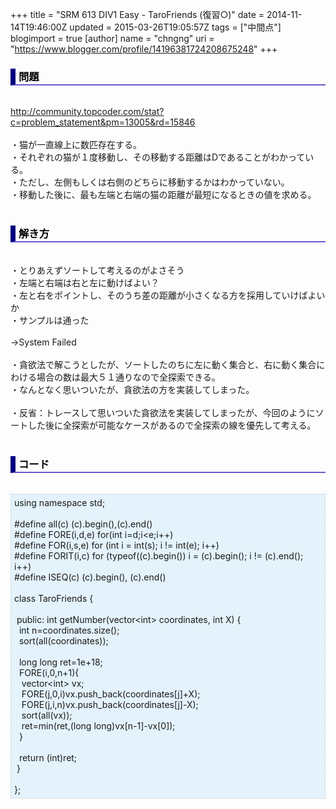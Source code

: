 +++
title = "SRM 613 DIV1 Easy - TaroFriends (復習○)"
date = 2014-11-14T19:46:00Z
updated = 2015-03-26T19:05:57Z
tags = ["中間点"]
blogimport = true 
[author]
	name = "chngng"
	uri = "https://www.blogger.com/profile/14196381724208675248"
+++

<div dir="ltr" style="text-align: left;" trbidi="on"><h3 style="border-bottom: 2px solid slateblue; border-left: 8px solid navy; color: black; padding: 0px 0px 1px 5px;">問題 </h3><br /><a href="http://community.topcoder.com/stat?c=problem_statement&amp;pm=13005&amp;rd=15846" target="_blank">http://community.topcoder.com/stat?c=problem_statement&amp;pm=13005&amp;rd=15846</a><br /><br />・猫が一直線上に数匹存在する。<br />・それぞれの猫が１度移動し、その移動する距離はDであることがわかっている。<br />・ただし、左側もしくは右側のどちらに移動するかはわかっていない。<br />・移動した後に、最も左端と右端の猫の距離が最短になるときの値を求める。<br /><br /><h3 style="border-bottom: 2px solid slateblue; border-left: 8px solid navy; color: black; padding: 0px 0px 1px 5px;">解き方 </h3><br />・とりあえずソートして考えるのがよさそう<br />・左端と右端は右と左に動けばよい？<br />・左と右をポイントし、そのうち差の距離が小さくなる方を採用していけばよいか<br />・サンプルは通った<br /><br />→System Failed<br /><br />・貪欲法で解こうとしたが、ソートしたのちに左に動く集合と、右に動く集合にわける場合の数は最大５１通りなので全探索できる。<br />・なんとなく思いついたが、貪欲法の方を実装してしまった。<br /><br />・反省：トレースして思いついた貪欲法を実装してしまったが、今回のようにソートした後に全探索が可能なケースがあるので全探索の線を優先して考える。<br /><br /><h3 style="border-bottom: 2px solid slateblue; border-left: 8px solid navy; color: black; padding: 0px 0px 1px 5px;">コード </h3><br /><div style="background-color: #e3f2fb; border: 1px dotted #CCCCCC; padding: 5px;">using namespace std;<br /><br />#define all(c) (c).begin(),(c).end()<br />#define FORE(i,d,e) for(int i=d;i&lt;e;i++)<br />#define FOR(i,s,e) for (int i = int(s); i != int(e); i++)<br />#define FORIT(i,c) for (typeof((c).begin()) i = (c).begin(); i != (c).end(); i++)<br />#define ISEQ(c) (c).begin(), (c).end()<br /><br />class TaroFriends {<br /><br /><span class="Apple-tab-span" style="white-space: pre;"> </span>public: int getNumber(vector&lt;int&gt; coordinates, int X) {<br /><span class="Apple-tab-span" style="white-space: pre;">  </span>int n=coordinates.size();<br /><span class="Apple-tab-span" style="white-space: pre;">  </span>sort(all(coordinates));<br /><br /><span class="Apple-tab-span" style="white-space: pre;">  </span>long long ret=1e+18;<br /><span class="Apple-tab-span" style="white-space: pre;">  </span>FORE(i,0,n+1){<br /><span class="Apple-tab-span" style="white-space: pre;">   </span>vector&lt;int&gt; vx;<br /><span class="Apple-tab-span" style="white-space: pre;">   </span>FORE(j,0,i)vx.push_back(coordinates[j]+X);<br /><span class="Apple-tab-span" style="white-space: pre;">   </span>FORE(j,i,n)vx.push_back(coordinates[j]-X);<br /><span class="Apple-tab-span" style="white-space: pre;">   </span>sort(all(vx));<br /><span class="Apple-tab-span" style="white-space: pre;">   </span>ret=min(ret,(long long)vx[n-1]-vx[0]);<br /><span class="Apple-tab-span" style="white-space: pre;">  </span>}<br /><br /><span class="Apple-tab-span" style="white-space: pre;">  </span>return (int)ret;<br /><span class="Apple-tab-span" style="white-space: pre;"> </span>}<br /><br />};</div></div>
